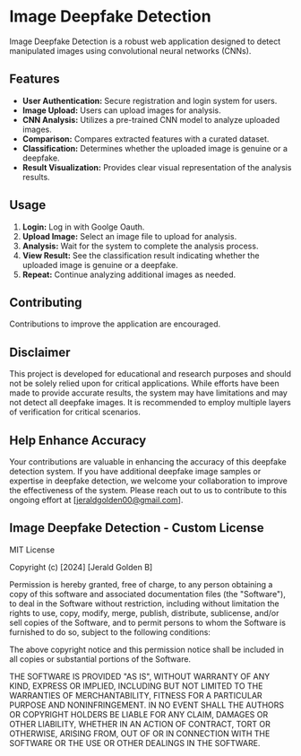 # Image Deepfake Detection

Image Deepfake Detection is a robust web application designed to detect manipulated images using convolutional neural networks (CNNs).

## Features

- **User Authentication:** Secure registration and login system for users.
- **Image Upload:** Users can upload images for analysis.
- **CNN Analysis:** Utilizes a pre-trained CNN model to analyze uploaded images.
- **Comparison:** Compares extracted features with a curated dataset.
- **Classification:** Determines whether the uploaded image is genuine or a deepfake.
- **Result Visualization:** Provides clear visual representation of the analysis results.

## Usage

1. **Login:** Log in with Goolge Oauth.
2. **Upload Image:** Select an image file to upload for analysis.
3. **Analysis:** Wait for the system to complete the analysis process.
4. **View Result:** See the classification result indicating whether the uploaded image is genuine or a deepfake.
5. **Repeat:** Continue analyzing additional images as needed.

## Contributing

Contributions to improve the application are encouraged.

## Disclaimer

This project is developed for educational and research purposes and should not be solely relied upon for critical applications. While efforts have been made to provide accurate results, the system may have limitations and may not detect all deepfake images. It is recommended to employ multiple layers of verification for critical scenarios.

## Help Enhance Accuracy

Your contributions are valuable in enhancing the accuracy of this deepfake detection system. If you have additional deepfake image samples or expertise in deepfake detection, we welcome your collaboration to improve the effectiveness of the system. Please reach out to us to contribute to this ongoing effort at [jeraldgolden00@gmail.com].

## Image Deepfake Detection - Custom License

MIT License

Copyright (c) [2024] [Jerald Golden B]

Permission is hereby granted, free of charge, to any person obtaining a copy
of this software and associated documentation files (the "Software"), to deal
in the Software without restriction, including without limitation the rights
to use, copy, modify, merge, publish, distribute, sublicense, and/or sell
copies of the Software, and to permit persons to whom the Software is
furnished to do so, subject to the following conditions:

The above copyright notice and this permission notice shall be included in all
copies or substantial portions of the Software.

THE SOFTWARE IS PROVIDED "AS IS", WITHOUT WARRANTY OF ANY KIND, EXPRESS OR
IMPLIED, INCLUDING BUT NOT LIMITED TO THE WARRANTIES OF MERCHANTABILITY,
FITNESS FOR A PARTICULAR PURPOSE AND NONINFRINGEMENT. IN NO EVENT SHALL THE
AUTHORS OR COPYRIGHT HOLDERS BE LIABLE FOR ANY CLAIM, DAMAGES OR OTHER
LIABILITY, WHETHER IN AN ACTION OF CONTRACT, TORT OR OTHERWISE, ARISING FROM,
OUT OF OR IN CONNECTION WITH THE SOFTWARE OR THE USE OR OTHER DEALINGS IN THE
SOFTWARE.
